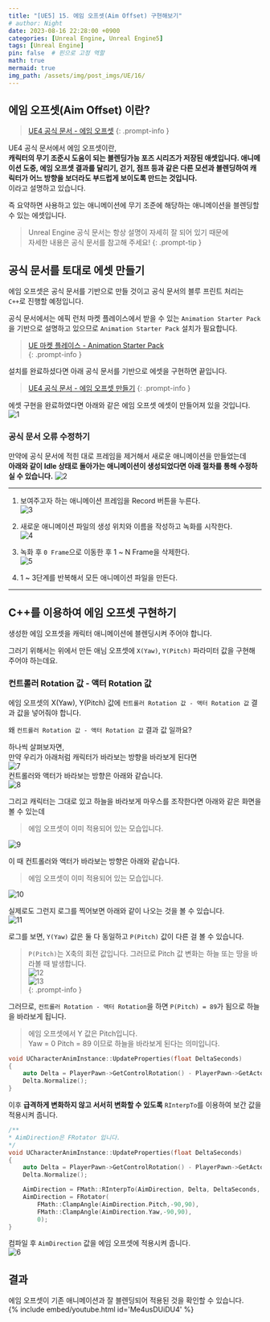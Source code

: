 ```yaml
---
title: "[UE5] 15. 에임 오프셋(Aim Offset) 구현해보기"
# author: Night
date: 2023-08-16 22:28:00 +0900
categories: [Unreal Engine, Unreal Engine5]
tags: [Unreal Engine]
pin: false  # 핀으로 고정 역할
math: true
mermaid: true
img_path: /assets/img/post_imgs/UE/16/
---
```


## 에임 오프셋(Aim Offset) 이란?
>[UE4 공식 문서 - 에임 오프셋](https://docs.unrealengine.com/4.27/ko/AnimatingObjects/SkeletalMeshAnimation/AimOffset/)
{: .prompt-info }  

UE4 공식 문서에서 에임 오프셋이란,  
**캐릭터의 무기 조준시 도움이 되는 블렌딩가능 포즈 시리즈가 저장된 애셋입니다.  애니메이션 도중, 에임 오프셋 결과를 달리기, 걷기, 점프 등과 같은 다른 모션과 블렌딩하여 캐릭터가 어느 방향을 보더라도 부드럽게 보이도록 만드는 것입니다.**  
이라고 설명하고 있습니다.  

즉 요약하면 사용하고 있는 애니메이션에 무기 조준에 해당하는 애니메이션을 블렌딩할 수 있는 에셋입니다.  

> Unreal Engine 공식 문서는 항상 설명이 자세히 잘 되어 있기 때문에  
> 자세한 내용은 공식 문서를 참고해 주세요!
{: .prompt-tip }  

## 공식 문서를 토대로 에셋 만들기
에임 오프셋은 공식 문서를 기반으로 만들 것이고 공식 문서의 블루 프린트 처리는 `C++`로 진행할 예정입니다.  

공식 문서에서는 에픽 런처 마켓 플레이스에서 받을 수 있는 `Animation Starter Pack`을 기반으로 설명하고 있으므로 `Animation Starter Pack` 설치가 필요합니다.  
> [UE 마켓 플레이스 - Animation Starter Pack](https://www.unrealengine.com/marketplace/en-US/product/animation-starter-pack)  
{: .prompt-info }  

설치를 완료하셨다면 아래 공식 문서를 기반으로 에셋을 구현하면 끝입니다.  
>[UE4 공식 문서 - 에임 오프셋 만들기](https://docs.unrealengine.com/4.27/ko/AnimatingObjects/SkeletalMeshAnimation/AnimHowTo/AimOffset/)
{: .prompt-info }  


에셋 구현을 완료하였다면 아래와 같은 에임 오프셋 에셋이 만들어져 있을 것입니다.  
![1](1.png)

### 공식 문서 오류 수정하기
만약에 공식 문서에 적힌 대로 프레임을 제거해서 새로운 애니메이션을 만들었는데  
**아래와 같이 Idle 상태로 돌아가는 애니메이션이 생성되었다면 아래 절차를 통해 수정하실 수 있습니다.**
![2](2.gif)  

---
1. 보여주고자 하는 애니메이션 프레임을 Record 버튼을 누른다.  
![3](3.png)  

2. 새로운 애니메이션 파일의 생성 위치와 이름을 작성하고 녹화를 시작한다.  
![4](4.png)  

3. 녹화 후 `0 Frame`으로 이동한 후 1 ~ N Frame을 삭제한다.  
![5](5.png)

4. 1 ~ 3단계를 반복해서 모든 애니메이션 파일을 만든다.  

---

## C++를 이용하여 에임 오프셋 구현하기

생성한 에임 오프셋을 캐릭터 애니메이션에 블렌딩시켜 주어야 합니다.  

그러기 위해서는 위에서 만든 애님 오프셋에 `X(Yaw)`, `Y(Pitch)` 파라미터 값을 구현해주어야 하는데요.  

### 컨트롤러 Rotation 값 - 액터 Rotation 값

에임 오프셋의 X(Yaw), Y(Pitch) 값에 `컨트롤러 Rotation 값 - 액터 Rotation 값` 결과 값을 넣어줘야 합니다.

왜 `컨트롤러 Rotation 값 - 액터 Rotation 값` 결과 값 일까요?

하나씩 살펴보자면,  
만약 우리가 아래처럼 캐릭터가 바라보는 방향을 바라보게 된다면  
![7](7.png)  
컨트롤러와 액터가 바라보는 방향은 아래와 같습니다.  
![8](8.png)  

그리고 캐릭터는 그대로 있고 하늘을 바라보게 마우스를 조작한다면 아래와 같은 화면을 볼 수 있는데  

> 에임 오프셋이 이미 적용되어 있는 모습입니다.  

![9](9.png)  

이 때 컨트롤러와 액터가 바라보는 방향은 아래와 같습니다.  

> 에임 오프셋이 이미 적용되어 있는 모습입니다.  

![10](10.png)  

실제로도 그런지 로그를 찍어보면 아래와 같이 나오는 것을 볼 수 있습니다.  
![11](11.png)  

로그를 보면, `Y(Yaw)` 값은 둘 다 동일하고 `P(Pitch)` 값이 다른 걸 볼 수 있습니다.  
> `P(Pitch)`는 X축의 회전 값입니다.
> 그러므로 Pitch 값 변화는 하늘 또는 땅을 바라볼 때 발생합니다.  
> ![12](12.png)  
> ![13](13.png)  
{: .prompt-info }   

그러므로, `컨트롤러 Rotation - 액터 Rotation`을 하면 `P(Pitch) = 89`가 됨으로 하늘을 바라보게 됩니다.  
> 에임 오프셋에서 Y 값은 Pitch입니다.   
> Yaw = 0 Pitch = 89 이므로 하늘을 바라보게 된다는 의미입니다.  

```cpp
void UCharacterAnimInstance::UpdateProperties(float DeltaSeconds)
{
	auto Delta = PlayerPawn->GetControlRotation() - PlayerPawn->GetActorRotation();
	Delta.Normalize();
}
```

이후 **급격하게 변화하지 않고 서서히 변화할 수 있도록** `RInterpTo`를 이용하여 보간 값을 적용시켜 줍니다.

```cpp
/**
* AimDirection은 FRotator 입니다.
*/
void UCharacterAnimInstance::UpdateProperties(float DeltaSeconds)
{
	auto Delta = PlayerPawn->GetControlRotation() - PlayerPawn->GetActorRotation();
	Delta.Normalize();

	AimDirection = FMath::RInterpTo(AimDirection, Delta, DeltaSeconds, AimInterpolateSpeed);
	AimDirection = FRotator(
		FMath::ClampAngle(AimDirection.Pitch,-90,90),
		FMath::ClampAngle(AimDirection.Yaw,-90,90),
		0);
}
```

컴파일 후 `AimDirection` 값을 에임 오프셋에 적용시켜 줍니다.  
![6](6.png)  

## 결과
에임 오프셋이 기존 애니메이션과 잘 블렌딩되어 적용된 것을 확인할 수 있습니다.  
{% include embed/youtube.html id='Me4usDUiDU4' %}